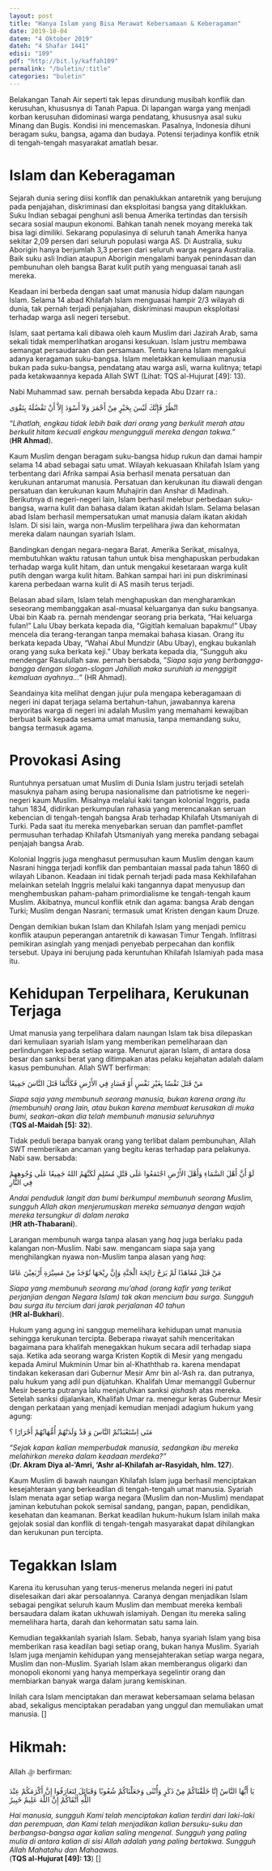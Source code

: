 ```yaml
---
layout: post
title: "Hanya Islam yang Bisa Merawat Kebersamaan & Keberagaman"
date: 2019-10-04
datem: "4 Oktober 2019"
dateh: "4 Shafar 1441"
edisi: "109"
pdf: "http://bit.ly/kaffah109"
permalink: "/buletin/:title"
categories: "buletin"
---
```


Belakangan Tanah Air seperti tak lepas dirundung musibah konflik dan kerusuhan, khususnya di Tanah Papua. Di lapangan warga yang menjadi korban kerusuhan didominasi warga pendatang, khususnya asal suku Minang dan Bugis. Kondisi ini mencemaskan. Pasalnya, Indonesia dihuni beragam suku, bangsa, agama dan budaya. Potensi terjadinya konflik etnik di tengah-tengah masyarakat amatlah besar.

# Islam dan Keberagaman

Sejarah dunia sering diisi konflik dan penaklukkan antaretnik yang berujung pada penjajahan, diskriminasi dan eksploitasi bangsa yang ditaklukkan. Suku Indian sebagai penghuni asli benua Amerika tertindas dan tersisih secara sosial maupun ekonomi. Bahkan tanah nenek moyang mereka tak bisa lagi dimiliki. Sekarang populasinya di seluruh tanah Amerika hanya sekitar 2,09 persen dari seluruh populasi warga AS. Di Australia, suku Aborigin hanya berjumlah 3,3 persen dari seluruh warga negara Australia. Baik suku asli Indian ataupun Aborigin mengalami banyak penindasan dan pembunuhan oleh bangsa Barat kulit putih yang menguasai tanah asli mereka.

Keadaan ini berbeda dengan saat umat manusia hidup dalam naungan Islam. Selama 14 abad Khilafah Islam menguasai hampir 2/3 wilayah di dunia, tak pernah terjadi penjajahan, diskriminasi maupun eksploitasi terhadap warga asli negeri tersebut.

Islam, saat pertama kali dibawa oleh kaum Muslim dari Jazirah Arab, sama sekali tidak memperlihatkan arogansi kesukuan. Islam justru membawa semangat persaudaraan dan persamaan. Tentu karena Islam mengakui adanya keragaman suku-bangsa. Islam meletakkan kemuliaan manusia bukan pada suku-bangsa, pendatang atau warga asli, warna kulitnya; tetapi pada ketakwaannya kepada Allah SWT (Lihat: TQS al-Hujurat [49]: 13).

Nabi Muhammad saw. pernah bersabda kepada Abu Dzarr ra.:

<p class="text-right-arabic">
انْظُرْ فَإِنَّكَ لَيْسَ بِخَيْرٍ مِنْ أَحْمَرَ وَلاَ أَسْوَدَ إِلاَّ أَنْ تَفْضُلَهُ بِتَقْوَى
</p>

<p class="text-right-arti">
<i>“Lihatlah, engkau tidak lebih baik dari orang yang berkulit merah atau berkulit hitam kecuali engkau mengungguli mereka dengan takwa.”</i><br>
(<b>HR Ahmad</b>).
</p>

Kaum Muslim dengan beragam suku-bangsa hidup rukun dan damai hampir selama 14 abad sebagai satu umat. Wilayah kekuasaan Khilafah Islam yang terbentang dari Afrika sampai Asia berhasil menata persatuan dan kerukunan antarumat manusia. Persatuan dan kerukunan itu diawali dengan persatuan dan kerukunan kaum Muhajirin dan Anshar di Madinah. Berikutnya di negeri-negeri lain, Islam berhasil melebur perbedaan suku-bangsa, warna kulit dan bahasa dalam ikatan akidah Islam. Selama belasan abad Islam berhasil mempersatukan umat manusia dalam ikatan akidah Islam. Di sisi lain, warga non-Muslim terpelihara jiwa dan kehormatan mereka dalam naungan syariah Islam.

Bandingkan dengan negara-negara Barat. Amerika Serikat, misalnya, membutuhkan waktu ratusan tahun untuk bisa menghapuskan perbudakan terhadap warga kulit hitam, dan untuk mengakui kesetaraan warga kulit putih dengan warga kulit hitam. Bahkan sampai hari ini pun diskriminasi karena perbedaan warna kulit di AS masih terus terjadi.

Belasan abad silam, Islam telah menghapuskan dan mengharamkan seseorang membanggakan asal-muasal keluarganya dan suku bangsanya. Ubai bin Kaab ra. pernah mendengar seorang pria berkata, “Hai keluarga fulan!” Lalu Ubay berkata kepada dia, “Gigitlah kemaluan bapakmu!” Ubay mencela dia terang-terangan tanpa memakai bahasa kiasan. Orang itu berkata kepada Ubay, “Wahai Abul Mundzir (Abu Ubay), engkau bukanlah orang yang suka berkata keji.” Ubay berkata kepada dia, “Sungguh aku mendengar Rasulullah saw. pernah bersabda, ”*Siapa saja yang berbangga-bangga dengan slogan-slogan Jahiliah maka suruhlah ia menggigit kemaluan ayahnya…*” (HR Ahmad).

Seandainya kita melihat dengan jujur pula mengapa keberagamaan di negeri ini dapat terjaga selama bertahun-tahun, jawabannya karena mayoritas warga di negeri ini adalah Muslim yang memahami kewajiban berbuat baik kepada sesama umat manusia, tanpa memandang suku, bangsa termasuk agama.

# Provokasi Asing

Runtuhnya persatuan umat Muslim di Dunia Islam justru terjadi setelah masuknya paham asing berupa nasionalisme dan patriotisme ke negeri-negeri kaum Muslim. Misalnya melalui kaki tangan kolonial Inggris, pada tahun 1834, didirikan perkumpulan rahasia yang merencanakan seruan kebencian di tengah-tengah bangsa Arab terhadap Khilafah Utsmaniyah di Turki. Pada saat itu mereka menyebarkan seruan dan pamflet-pamflet permusuhan terhadap Khilafah Utsmaniyah yang mereka pandang sebagai penjajah bangsa Arab.

Kolonial Inggris juga menghasut permusuhan kaum Muslim dengan kaum Nasrani hingga terjadi konflik dan pembantaian massal pada tahun 1860 di wilayah Libanon. Keadaan ini tidak pernah terjadi pada masa Kekhilafahan melainkan setelah Inggris melalui kaki tangannya dapat menyusup dan menghembuskan paham-paham primordialisme ke tengah-tengah kaum Muslim. Akibatnya, muncul konflik etnik dan agama: bangsa Arab dengan Turki; Muslim dengan Nasrani; termasuk umat Kristen dengan kaum Druze.

Dengan demikian bukan Islam dan Khilafah Islam yang menjadi pemicu konflik ataupun peperangan antaretnik di kawasan Timur Tengah. Inflitrasi pemikiran asinglah yang menjadi penyebab perpecahan dan konflik tersebut. Upaya ini berujung pada keruntuhan Khilafah Islamiyah pada masa itu.

# Kehidupan Terpelihara, Kerukunan Terjaga

Umat manusia yang terpelihara dalam naungan Islam tak bisa dilepaskan dari kemuliaan syariah Islam yang memberikan pemeliharaan dan perlindungan kepada setiap warga. Menurut ajaran Islam, di antara dosa besar dan sanksi berat yang ditimpakan atas pelaku kejahatan adalah dalam kasus pembunuhan. Allah SWT berfirman:

<p class="text-right-arabic">
مَنْ قَتَلَ نَفْسًا بِغَيْرِ نَفْسٍ أَوْ فَسَادٍ فِي الأَرْضِ فَكَأَنَّمَا قَتَلَ النَّاسَ جَمِيعًا
</p>

<p class="text-right-arti">
<i>Siapa saja yang membunuh seorang manusia, bukan karena orang itu (membunuh) orang lain, atau bukan karena membuat kerusakan di muka bumi, seakan-akan dia telah membunuh manusia seluruhnya</i><br>
(<b>TQS al-Maidah [5]: 32</b>).
</p>

Tidak peduli berapa banyak orang yang terlibat dalam pembunuhan, Allah SWT memberikan ancaman yang begitu keras terhadap para pelakunya. Nabi saw. bersabda:

<p class="text-right-arabic">
لَوْ أَنَّ أَهْلَ السَّمَاءِ وَأَهْلَ الأَرْضِ اجْتَمَعُوا عَلَى قَتْلِ مُسْلِمٍ لَكَبَّهَمُ اللهُ جَمِيعًا عَلَى وُجُوهِهِمْ فِي النَّارِ
</p>

<p class="text-right-arti">
<i>Andai penduduk langit dan bumi berkumpul membunuh seorang Muslim, sungguh Allah akan menjerumuskan mereka semuanya dengan wajah mereka tersungkur di dalam neraka</i><br>
(<b>HR ath-Thabarani</b>).
</p>

Larangan membunuh warga tanpa alasan yang *haq* juga berlaku pada kalangan non-Muslim. Nabi saw. mengancam siapa saja yang menghilangkan nyawa non-Muslim tanpa alasan yang *haq*:

<p class="text-right-arabic">
مَنْ قَتَلَ مُعَاهَدًا لَمْ يَرَحْ رَائِحَةَ الْجَنَّةِ وَإِنَّ رِيْحَهَا تُوْجَدُ مِنْ مَسِيْرَةِ أَرْبَعِيْنَ عَامًا
</p>

<p class="text-right-arti">
<i>Siapa yang membunuh seorang mu’ahad (orang kafir yang terikat perjanjian dengan Negara Islam) tak akan mencium bau surga. Sungguh bau surga itu tercium dari jarak perjalanan 40 tahun</i><br>
(<b>HR al-Bukhari</b>).
</p>

Hukum yang agung ini sanggup memelihara kehidupan umat manusia sehingga kerukunan tercipta. Beberapa riwayat sahih menceritakan bagaimana para khalifah menegakkan hukum secara adil terhadap siapa saja. Ketika ada seorang warga Kristen Koptik di Mesir yang mengadu kepada Amirul Mukminin Umar bin al-Khaththab ra. karena mendapat tindakan kekerasan dari Gubernur Mesir Amr bin al-‘Ash ra. dan putranya, palu hukum yang adil pun dijatuhkan. Khalifah Umar memanggil Gubernur Mesir beserta putranya lalu menjatuhkan sanksi *qishash* atas mereka. Setelah sanksi dijalankan, Khalifah Umar ra. menegur keras Gubernur Mesir dengan perkataan yang menjadi kemudian menjadi adagium hukum yang agung:

<p class="text-right-arabic">
مَتَى اِسْتَعْبَدْتُمْ النَّاسَ وَ قَدْ وَلَدَتْهُمْ أُمُّهَاتُهُمْ أَحْرَارًا ؟
</p>

<p class="text-right-arti">
<i>“Sejak kapan kalian memperbudak manusia, sedangkan ibu mereka melahirkan mereka dalam keadaan merdeka?”</i><br>
(<b>Dr.  Akram Diya al-‘Amri, ‘Ashr al-Khilafah ar-Rasyidah, hlm. 127</b>).
</p>

Kaum Muslim di bawah naungan Khilafah Islam juga berhasil menciptakan kesejahteraan yang berkeadilan di tengah-tengah umat manusia. Syariah Islam menata agar setiap warga negara (Muslim dan non-Muslim) mendapat jaminan kebutuhan pokok semisal sandang, pangan, papan, pendidikan, kesehatan dan keamanan. Berkat keadilan hukum-hukum Islam inilah maka gejolak sosial dan konflik di tengah-tengah masyarakat dapat dihilangkan dan kerukunan pun tercipta.

# Tegakkan Islam

Karena itu kerusuhan yang terus-menerus melanda negeri ini patut diselesaikan dari akar persoalannya. Caranya dengan menjadikan Islam sebagai pengikat seluruh kaum Muslim dan membuat mereka kembali bersaudara dalam ikatan ukhuwah islamiyah. Dengan itu mereka saling memelihara harta, darah dan kehormatan satu sama lain.

Kemudian tegakkanlah syariah Islam. Sebab, hanya syariah Islam yang bisa memberikan rasa keadilan bagi setiap orang, bukan hanya Muslim. Syariah Islam juga menjamin kehidupan yang mensejahterakan setiap warga negara, Muslim dan non-Muslim. Syariah Islam akan memberangus oligarki dan monopoli ekonomi yang hanya memperkaya segelintir orang dan membiarkan banyak warga dalam jurang kemiskinan.

Inilah cara Islam menciptakan dan merawat kebersamaan selama belasan abad, sekaligus menciptakan peradaban yang unggul dan memuliakan umat manusia. []

<!-- HIKMAH -->
<div class="card mt-5">
<div class="card-header">
<h1>Hikmah:</h1>
</div>

<div class="card-body">
<p class="text-center">
Allah ﷻ  berfirman:
</p>

<p class="text-center-arabic">
يَا أَيُّهَا النَّاسُ إِنَّا خَلَقْنَاكُمْ مِنْ ذَكَرٍ وَأُنْثَى وَجَعَلْنَاكُمْ شُعُوبًا وَقَبَائِلَ لِتَعَارَفُوا إِنَّ أَكْرَمَكُمْ عِنْدَ اللَّهِ أَتْقَاكُمْ إِنَّ اللَّهَ عَلِيمٌ خَبِيرٌ
</p>

<p class="text-center">
<i>
Hai manusia, sungguh Kami telah menciptakan kalian terdiri dari laki-laki dan perempuan, dan Kami telah menjadikan kalian bersuku-suku dan berbangsa-bangsa agar kalian saling mengenal. Sungguh yang paling mulia di antara kalian di sisi Allah adalah yang paling bertakwa. Sungguh Allah Mahatahu dan Mahaawas.
</i><br>
(<b>TQS al-Hujurat [49]: 13</b>) []
</p>
</div>
</div>
<!-- END HIKMAH -->
